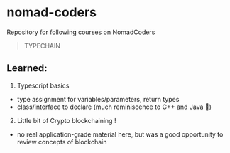 # nomad-coders
Repository for following courses on NomadCoders

> TYPECHAIN
## Learned:
1. Typescript basics
  - type assignment for variables/parameters, return types
  - class/interface to declare (much reminiscence to C++ and Java 🥲)
2. Little bit of Crypto blockchaining !
  - no real application-grade material here, but was a good opportunity to review concepts of blockchain
